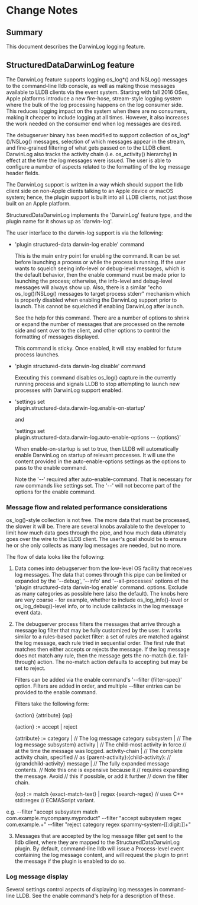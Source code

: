# Change Notes

## Summary

This document describes the DarwinLog logging feature.

## StructuredDataDarwinLog feature

The DarwinLog feature supports logging os_log*() and NSLog() messages
to the command-line lldb console, as well as making those messages
available to LLDB clients via the event system.  Starting with fall
2016 OSes, Apple platforms introduce a new fire-hose, stream-style
logging system where the bulk of the log processing happens on the log
consumer side.  This reduces logging impact on the system when there
are no consumers, making it cheaper to include logging at all times.
However, it also increases the work needed on the consumer end when
log messages are desired.

The debugserver binary has been modified to support collection of
os_log*()/NSLog() messages, selection of which messages appear in the
stream, and fine-grained filtering of what gets passed on to the LLDB
client.  DarwinLog also tracks the activity chain (i.e. os_activity()
hierarchy) in effect at the time the log messages were issued.  The
user is able to configure a number of aspects related to the
formatting of the log message header fields.

The DarwinLog support is written in a way which should support the
lldb client side on non-Apple clients talking to an Apple device or
macOS system; hence, the plugin support is built into all LLDB
clients, not just those built on an Apple platform.

StructuredDataDarwinLog implements the 'DarwinLog' feature type, and
the plugin name for it shows up as 'darwin-log'.

The user interface to the darwin-log support is via the following:

* 'plugin structured-data darwin-log enable' command

  This is the main entry point for enabling the command.  It can be
  set before launching a process or while the process is running.
  If the user wants to squelch seeing info-level or debug-level
  messages, which is the default behavior, then the enable command
  must be made prior to launching the process; otherwise, the
  info-level and debug-level messages will always show up.  Also,
  there is a similar "echo os_log()/NSLog() messages to target
  process stderr" mechanism which is properly disabled when enabling
  the DarwinLog support prior to launch.  This cannot be squelched
  if enabling DarwinLog after launch.

  See the help for this command.  There are a number of options
  to shrink or expand the number of messages that are processed
  on the remote side and sent over to the client, and other
  options to control the formatting of messages displayed.

  This command is sticky.  Once enabled, it will stay enabled for
  future process launches.

* 'plugin structured-data darwin-log disable' command

  Executing this command disables os_log() capture in the currently
  running process and signals LLDB to stop attempting to launch
  new processes with DarwinLog support enabled.

* 'settings set \
  plugin.structured-data.darwin-log.enable-on-startup'

  and

  'settings set \
  plugin.structured-data.darwin-log.auto-enable-options -- {options}'

  When enable-on-startup is set to true, then LLDB will automatically
  enable DarwinLog on startup of relevant processes.  It will use the
  content provided in the auto-enable-options settings as the
  options to pass to the enable command.

  Note the '--' required after auto-enable-command.  That is necessary
  for raw commands like settings set.  The '--' will not become part
  of the options for the enable command.

### Message flow and related performance considerations

os_log()-style collection is not free.  The more data that must be
processed, the slower it will be.  There are several knobs available
to the developer to limit how much data goes through the pipe, and how
much data ultimately goes over the wire to the LLDB client.  The
user's goal should be to ensure he or she only collects as many log
messages are needed, but no more.

The flow of data looks like the following:

1. Data comes into debugserver from the low-level OS facility that
   receives log messages.  The data that comes through this pipe can
   be limited or expanded by the '--debug', '--info' and
   '--all-processes' options of the 'plugin structured-data darwin-log
   enable' command.  options.  Exclude as many categories as possible
   here (also the default).  The knobs here are very coarse - for
   example, whether to include os_log_info()-level or
   os_log_debug()-level info, or to include callstacks in the log
   message event data.

2. The debugserver process filters the messages that arrive through a
   message log filter that may be fully customized by the user.  It
   works similar to a rules-based packet filter: a set of rules are
   matched against the log message, each rule tried in sequential
   order.  The first rule that matches then either accepts or rejects
   the message.  If the log message does not match any rule, then the
   message gets the no-match (i.e. fall-through) action.  The no-match
   action defaults to accepting but may be set to reject.

   Filters can be added via the enable command's '--filter
   {filter-spec}' option.  Filters are added in order, and multiple
   --filter entries can be provided to the enable command.

   Filters take the following form:

   {action} {attribute} {op}

   {action} :=
       accept |
       reject

   {attribute} :=
       category       |   // The log message category
       subsystem      |   // The log message subsystem}
       activity       |   // The child-most activity in force
                          // at the time the message was logged.
       activity-chain |   // The complete activity chain, specified
                          // as {parent-activity}:{child-activity}:
                          // {grandchild-activity}
       message        |   // The fully expanded message contents.
                          // Note this one is expensive because it
                          // requires expanding the message.  Avoid
                          // this if possible, or add it further
                          // down the filter chain.

   {op} :=
              match {exact-match-text} |
              regex {search-regex}        // uses C++ std::regex
                                          // ECMAScript variant.

e.g.
   --filter "accept subsystem match com.example.mycompany.myproduct"
   --filter "accept subsystem regex com.example.+"
   --filter "reject category regex spammy-system-[[:digit:]]+"

3. Messages that are accepted by the log message filter get sent to
   the lldb client, where they are mapped to the
   StructuredDataDarwinLog plugin.  By default, command-line lldb will
   issue a Process-level event containing the log message content, and
   will request the plugin to print the message if the plugin is
   enabled to do so.

### Log message display

Several settings control aspects of displaying log messages in
command-line LLDB.  See the enable command's help for a description
of these.


